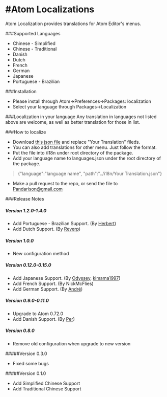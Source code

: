 #Atom Localizations
===
Atom Localization provides translations for Atom Editor's menus.



###Supported Languages
- Chinese - Simplified
- Chinese - Traditional
- Danish
- Dutch
- French
- German
- Japanese
- Portuguese - Brazilian


###Installation
- Please install through Atom->Preferences->Packages: localization
- Select your language through Packages->Localization


###Localization in your language
Any translation in languages not listed above are welcome, as well as better translation for those in list.

###How to localize
- Download [this json file](https://raw.github.com/pandarison/Atom-Localization/master/i18n/default.json) and replace "Your Translation" fileds.
- You can also add translations for other menu. Just follow the format.
- Put the file into /i18n under root directory of the package.
- Add your language name to languages.json under the root directory of the package. 
>{"language":"language name", "path":"../i18n/Your Translation.json"}
- Make a pull request to the repo, or send the file to <Pandarison@gmail.com>









###Release Notes
##### Version 1.2.0-1.4.0
* Add Portuguese - Brazilian Support. (By [Herbert](https://github.com/herberthudson))
* Add Dutch Support. (By [Reverp](https://github.com/Reverp/))

##### Version 1.0.0
* New configuration method

##### Version 0.12.0-0.15.0
* Add Japanese Support. (By [Odyssey](https://github.com/8bitodyssey), [kimama1997](https://github.com/kimama1997))
* Add French Support. (By NickMcFlies)
* Add German Support. (By [André](https://github.com/andrecedik))

##### Version 0.9.0-0.11.0
* Upgrade to Atom 0.72.0
* Add Danish Support. (By [Per](https://github.com/thedataking))

##### Version 0.8.0
* Remove old configuration when upgrade to new version

#####Version 0.3.0
* Fixed some bugs

#####Version 0.1.0
* Add Simplified Chinese Support
* Add Traditional Chinese Support

